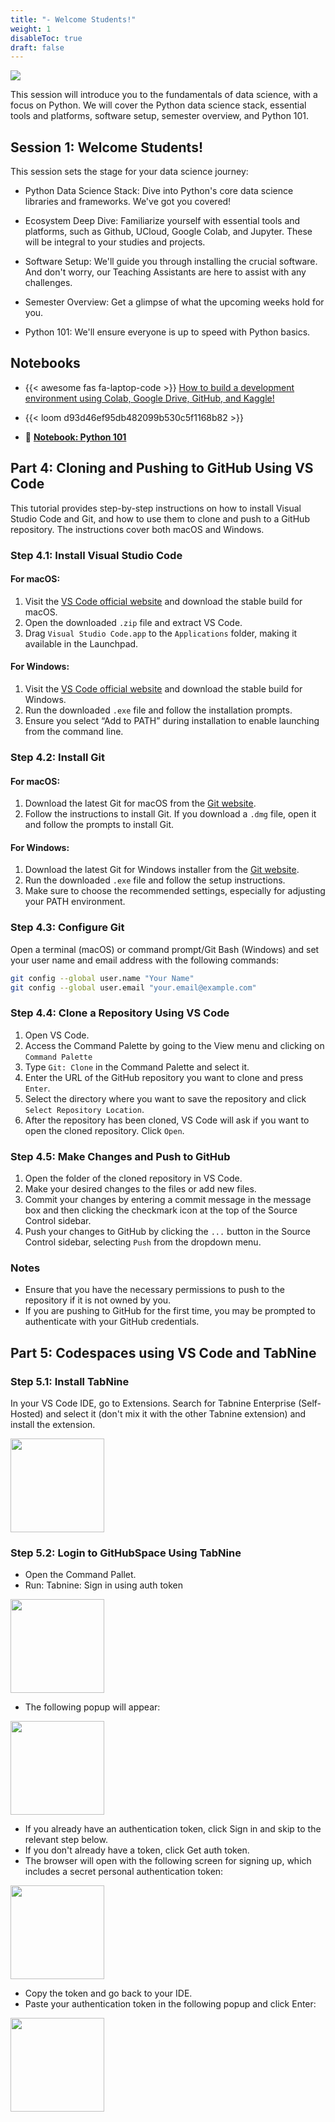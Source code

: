 ```yaml
---
title: "- Welcome Students!"
weight: 1
disableToc: true
draft: false
---
```


![](https://raw.githubusercontent.com/aaubs/ds-master/main/data/Images/Intro_BSD_M1.jpg)


This session will introduce you to the fundamentals of data science, with a focus on Python. We will cover the Python data science stack, essential tools and platforms, software setup, semester overview, and Python 101. 

## Session 1: Welcome Students!

This session sets the stage for your data science journey:

* Python Data Science Stack: Dive into Python's core data science libraries and frameworks. We've got you covered!

* Ecosystem Deep Dive: Familiarize yourself with essential tools and platforms, such as Github, UCloud, Google Colab, and Jupyter. These will be integral to your studies and projects.

* Software Setup: We'll guide you through installing the crucial software. And don't worry, our Teaching Assistants are here to assist with any challenges.

* Semester Overview: Get a glimpse of what the upcoming weeks hold for you.

* Python 101: We'll ensure everyone is up to speed with Python basics.


## Notebooks

* {{< awesome fas fa-laptop-code >}} [How to build a development environment using Colab, Google Drive, GitHub, and Kaggle!](https://colab.research.google.com/github/aaubs/ds-master/blob/main/notebooks/M1_Colab_GitHub_Drive_Kaggle_v2.ipynb)
* {{< loom d93d46ef95db482099b530c5f1168b82 >}} 

* 🚀 **[Notebook: Python 101](https://colab.research.google.com/github/aaubs/ds-master/blob/main/notebooks/M1-Python-101.ipynb)**

<!-- 
## Slides


{{<gslides src="https://docs.google.com/presentation/d/1FuYxsmobCmcxlUPui6_2uRAo1JHWuooSCM06NvbNL2c/edit#slide=id.g275bf9313ce_3_190">}} -->


## Part 4: Cloning and Pushing to GitHub Using VS Code

This tutorial provides step-by-step instructions on how to install Visual Studio Code and Git, and how to use them to clone and push to a GitHub repository. The instructions cover both macOS and Windows.

### Step 4.1: Install Visual Studio Code

#### For macOS:
1. Visit the [VS Code official website](https://code.visualstudio.com/) and download the stable build for macOS.
2. Open the downloaded `.zip` file and extract VS Code.
3. Drag `Visual Studio Code.app` to the `Applications` folder, making it available in the Launchpad.

#### For Windows:
1. Visit the [VS Code official website](https://code.visualstudio.com/) and download the stable build for Windows.
2. Run the downloaded `.exe` file and follow the installation prompts.
3. Ensure you select “Add to PATH” during installation to enable launching from the command line.

### Step 4.2: Install Git

#### For macOS:
1. Download the latest Git for macOS from the [Git website](https://git-scm.com/download/mac).
2. Follow the instructions to install Git. If you download a `.dmg` file, open it and follow the prompts to install Git.

#### For Windows:
1. Download the latest Git for Windows installer from the [Git website](https://git-scm.com/download/win).
2. Run the downloaded `.exe` file and follow the setup instructions.
3. Make sure to choose the recommended settings, especially for adjusting your PATH environment.

### Step 4.3: Configure Git

Open a terminal (macOS) or command prompt/Git Bash (Windows) and set your user name and email address with the following commands:

```bash
git config --global user.name "Your Name"
git config --global user.email "your.email@example.com"
```

### Step 4.4: Clone a Repository Using VS Code

1. Open VS Code.
2. Access the Command Palette by going to the View menu and clicking on `Command Palette`
3. Type `Git: Clone` in the Command Palette and select it.
4. Enter the URL of the GitHub repository you want to clone and press `Enter`.
5. Select the directory where you want to save the repository and click `Select Repository Location`.
6. After the repository has been cloned, VS Code will ask if you want to open the cloned repository. Click `Open`.

### Step 4.5: Make Changes and Push to GitHub

1. Open the folder of the cloned repository in VS Code.
2. Make your desired changes to the files or add new files.
3. Commit your changes by entering a commit message in the message box and then clicking the checkmark icon at the top of the Source Control sidebar.
4. Push your changes to GitHub by clicking the `...` button in the Source Control sidebar, selecting `Push` from the dropdown menu.

### Notes

- Ensure that you have the necessary permissions to push to the repository if it is not owned by you.
- If you are pushing to GitHub for the first time, you may be prompted to authenticate with your GitHub credentials.


## Part 5: Codespaces using VS Code and TabNine

### Step 5.1: Install TabNine
 In your VS Code IDE, go to Extensions. Search for Tabnine Enterprise (Self-Hosted) and select it (don't mix it with the other Tabnine extension) and install the extension.

<img src="https://docs.tabnine.com/~gitbook/image?url=https%3A%2F%2F3436682446-files.gitbook.io%2F%7E%2Ffiles%2Fv0%2Fb%2Fgitbook-x-prod.appspot.com%2Fo%2Fspaces%252FY2qxVf5VTm3fmwP4B4Gx%252Fuploads%252Fgit-blob-b7381dba80646c164af243960b39dfad9663ab90%252Fvsc1.webp%3Falt%3Dmedia&width=768&dpr=2&quality=100&sign=f2f61826&sv=1" width="150">



### Step 5.2: Login to GitHubSpace Using TabNine
- Open the Command Pallet.
- Run: Tabnine: Sign in using auth token

<img src="https://docs.tabnine.com/~gitbook/image?url=https%3A%2F%2F3436682446-files.gitbook.io%2F%7E%2Ffiles%2Fv0%2Fb%2Fgitbook-x-prod.appspot.com%2Fo%2Fspaces%252FY2qxVf5VTm3fmwP4B4Gx%252Fuploads%252FVfFfzJ6QzB6QXOzwYER9%252Fsaas_auth_token_vsc_1.webp%3Falt%3Dmedia%26token%3D847e83ee-7861-4334-a419-da837895227e&width=768&dpr=2&quality=100&sign=b2a3b066&sv=1" width="150">


- The following popup will appear:

<img src="https://docs.tabnine.com/~gitbook/image?url=https%3A%2F%2F3436682446-files.gitbook.io%2F%7E%2Ffiles%2Fv0%2Fb%2Fgitbook-x-prod.appspot.com%2Fo%2Fspaces%252FY2qxVf5VTm3fmwP4B4Gx%252Fuploads%252FyxURDVNuC3hK2pJ6Vk6v%252Fsaas_auth_token_vsc_2.webp%3Falt%3Dmedia%26token%3Ded87d380-66a3-43dd-9c48-b972eb17e71a&width=768&dpr=2&quality=100&sign=936c359b&sv=1" width="150">

- If you already have an authentication token, click Sign in and skip to the relevant step below.
- If you don't already have a token, click Get auth token.
- The browser will open with the following screen for signing up, which includes a secret personal authentication token:
<img src="https://docs.tabnine.com/~gitbook/image?url=https%3A%2F%2F3436682446-files.gitbook.io%2F%7E%2Ffiles%2Fv0%2Fb%2Fgitbook-x-prod.appspot.com%2Fo%2Fspaces%252FY2qxVf5VTm3fmwP4B4Gx%252Fuploads%252FVL7SAZY9SuAMlvjOHzLy%252Fsaas_auth_token_jb_3.webp%3Falt%3Dmedia%26token%3D2df0c466-1eba-40c6-a848-9141c71b19f0&width=768&dpr=2&quality=100&sign=cbd18a65&sv=1" width="150">

- Copy the token and go back to your IDE.
- Paste your authentication token in the following popup and click Enter:

<img src="https://lh7-us.googleusercontent.com/YD9KAz4nlJYH8c5k1BCpQDqs-pnf-gqlJJv0MDZmnd8otSm7CvRZi32UaQxOF7wlWQZzv-G_XTUB7otAyqR7HRzPVwyVpgwHBsyoPEyspuWRPfV39ZlJ4s81sITxyes3Cqi1wRhPFkN3kiu5KwmVBgSAkw=s2048" width="150">
